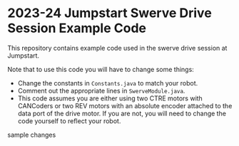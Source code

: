 # 2023-24 Jumpstart Swerve Drive Session Example Code

This repository contains example code used in the swerve drive session at Jumpstart.

Note that to use this code you will have to change some things:
- Change the constants in `Constants.java` to match your robot.
- Comment out the appropriate lines in `SwerveModule.java`.
- This code assumes you are either using two CTRE motors with CANCoders or two REV motors with an absolute encoder attached to the data port of the drive motor. If you are not, you will need to change the code yourself to reflect your robot.

sample changes

